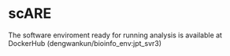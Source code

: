 # scARE

The software enviroment ready for running analysis is available at DockerHub (dengwankun/bioinfo_env:jpt_svr3)
